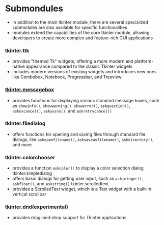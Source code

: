# Submondules
- In addition to the main tkinter module, there are several specialized submodules are also available for specific functionalities
- modules extend the capabilities of the core tkinter module, allowing developers to create more complex and feature-rich GUI applications


### tkinter.ttk
- provides "themed Tk" widgets, offering a more modern and platform-native appearance compared to the classic Tkinter widgets
- includes modern versions of existing widgets and introduces new ones like Combobox, Notebook, Progressbar, and Treeview

### [tkinter.messagebox](./Messagebox.md)
- provides functions for displaying various standard message boxes, such as `showinfo()`, `showwarning()`, `showerror()`, `askquestion()`, `askokcancel()`, `askyesno()`, and `askretrycancel()`

### tkinter.filedialog
- offers functions for opening and saving files through standard file dialogs, like `askopenfilename()`, `asksaveasfilename()`, `askdirectory()`, and more

### tkinter.colorchooser
- provides a function `askcolor()` to display a color selection dialog
tkinter.simpledialog
- offers basic dialogs for getting user input, such as `askinteger()`, `askfloat()`, and `askstring()`
tkinter.scrolledtext
- provides a ScrolledText widget, which is a Text widget with a built-in vertical scrollbar

### tkinter.dnd(experimental)
- provides drag-and-drop support for Tkinter applications
